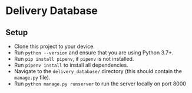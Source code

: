 # Delivery Database

## Setup

- Clone this project to your device.
- Run `python --version` and ensure that you are using Python 3.7+.
- Run `pip install pipenv`, if `pipenv` is not installed.
- Run `pipenv install` to install all dependencies.
- Navigate to the `delivery_database/` directory (this should contain the `manage.py` file).
- Run `python manage.py runserver` to run the server locally on port 8000
